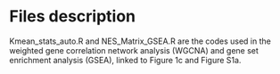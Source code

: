 # Files description

Kmean_stats_auto.R and NES_Matrix_GSEA.R are the codes used in the weighted gene correlation network analysis (WGCNA) and gene set enrichment analysis (GSEA), linked to Figure 1c and Figure S1a.

